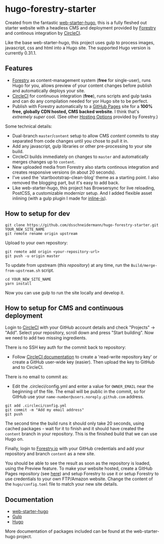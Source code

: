 # hugo-forestry-starter
Created from the fantastic [web-starter-hugo](https://github.com/adrinux/web-starter-hugo), this is a fully fleshed out starter website with a headless CMS and deployment provided by [Forestry](https://forestry.io) and continous integration by [CircleCI](https://circleci.com).

Like the base web-starter-hugo, this project uses gulp to process images, javascript, css and html into a Hugo site. The supported Hugo version is currently 0.31.1.

## Features
- [Forestry](https://forestry.io) as content-management system (**free** for single-user), runs Hugo for you, allows preview of your content changes before publish and automatically deploys your site.
- [CircleCI](https://circleci.com) for continuous integration (**free**), runs scripts and gulp tasks and can do any compilation needed for yor Hugo site to be perfect.
- Publish with Forestry automatically to a [GitHub Pages](https://pages.github.com) site for a **100% free, globally CDN hosted, CMS backed website**. I think that's *extremely super* cool. (See other [Hosting Options](https://forestry.io/docs/hosting/) provided by Forestry.)

Some technical details:
- Dual-branch ```master```/```content``` setup to allow CMS *content* commits to stay separated from code changes until you chose to pull it in.
- Add any javascript, gulp libraries or other pre-processing to your site build.
- CircleCI builds immediately on changes to ```master``` and automatically merges changes up to ```content```.
- New uploaded media from Forestry also starts continous integration and creates responsive versions (in about 20 seconds).
- I've used the 'startbootstrap-clean-blog' theme as a starting point. I also removed the blogging part, but it's easy to add back.
- Like web-starter-hugo, this project has Browsersync for live reloading, PostCSS, a customizable modernizr setup. And I added flexible asset inlining (with a gulp plugin I made for [inline-js](https://www.npmjs.com/package/inline-js)).

## How to setup for dev
```
git clone https://github.com/dsschneidermann/hugo-forestry-starter.git YOUR_NEW_SITE_NAME
git remote rename origin upstream
```

Upload to your own repository:
```
git remote add origin <your-repository-url>
git push -u origin master
```
To update from upstream (_this repository_) at any time, run the ```Build/merge-from-upstream.sh``` script.
```
cd YOUR_NEW_SITE_NAME
yarn install
```
Now you can use gulp to run the site locally and develop it.

## How to setup for CMS and continuous deployment

Login to [CircleCI](https://circleci.com) with your GitHub account details and check "Projects" -> "Add". Select your repository, scroll down and press "Start building". Now we need to add two missing ingredients.

There is no SSH key auth for the commit back to repository:

- Follow [CircleCI documentation](https://circleci.com/docs/1.0/adding-read-write-deployment-key/) to create a 'read-write repository key' or create a GitHub user-wide key (easier). Then upload the key to GitHub and to CircleCI.

There is no email to commit as:

- Edit the .circleci/config.yml and enter a value for ```OWNER_EMAIL``` near the beginning of the file. The email will be public in the commit, so for GitHub use your ```name-number@users.noreply.github.com``` address.

```
git add .circleci/config.yml
git commit -m "Add my email address"
git push
```

The second time the build runs it should only take 20 seconds, using cached packages - wait for it to finish and it should have created the ```content``` branch in your repository. This is the finished build that we can use Hugo on.

Finally, login to [Forestry.io](https://forestry.io) with your GitHub credentials and add your repository and branch ```content``` as a new site.

You should be able to see the result as soon as the repository is loaded, using the Preview feature. To make your website hosted, create a GitHub Pages repository (see [here](https://pages.github.com/#user-site)) and setup Forestry to use it or setup Forestry to use credentials to your own FTP/Amazon website.
Change the content of the ```hugo/config.toml``` file to match your new site details.

## Documentation
- [web-starter-hugo](https://github.com/adrinux/web-starter-hugo)
- [Gulp](https://github.com/gulpjs/gulp/tree/master/docs)
- [Hugo](https://gohugo.io/overview/introduction/)

More documentation of packages included can be found at the web-starter-hugo project.